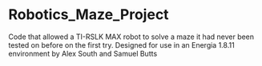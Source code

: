 # Robotics_Maze_Project
Code that allowed a TI-RSLK MAX robot to solve a maze it had never been tested on before on the first try. 
Designed for use in an Energia 1.8.11 environment by Alex South and Samuel Butts 
